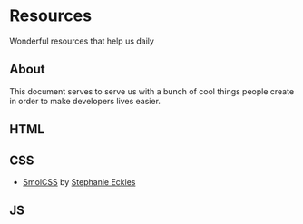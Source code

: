# Resources
Wonderful resources that help us daily

## About
This document serves to serve us with a bunch of cool things people create in order to make developers lives easier.

## HTML

## CSS
- [SmolCSS](https://smolcss.dev) by [Stephanie Eckles](https://twitter.com/5t3ph)

## JS
